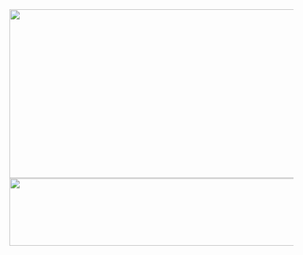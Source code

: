 <div align="center">
    <!--<img src="https://capsule-render.vercel.app/api?type=transparent&color=auto&height=180&text=HELLO,%20WORLD!&animation=twinkling&fontColor=000000&fontSize=60" />-->
    
<a href="https://www.gitanimals.org/en_US?utm_medium=image&utm_source=JH1201&utm_content=farm">
<img
  src="https://render.gitanimals.org/farms/JH1201"
  width="9000"
  height="300"
/>
</a>

    
<a href="https://www.gitanimals.org/en_US?utm_medium=image&utm_source=JH1201&utm_content=line">
  <img
    src="https://render.gitanimals.org/lines/JH1201?pet-id=725354160313700370"
    width="9000"
    height="120"
  />
</a>

  
  
</div>
